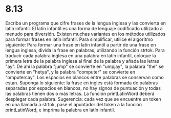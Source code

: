 # 8.13

Escriba un programa que cifre frases de la lengua inglesa y las convierta en latín infantil. El latín infantil es una forma de lenguaje codificado utilizado a menudo para diversión. Existen muchas variantes en los métodos utilizados para formar frases en latín infantil. Para simplificar, utilice el algoritmo siguiente:
Para formar una frase en latín infantil a partir de una frase en lengua inglesa, divida la frase en palabras, utilizando la función strtok. Para traducir cada palabra inglesa en una palabra en latín infantil, coloque la primera letra de la palabra inglesa al final de la palabra y añada las letras "ay". De ahí la palabra "jump" se convierte en "umpjay", la palabra "the" se convierte en "hetya", y la palabra "computer" se convierte en "omputercay". Los espacios en blancos entre palabras se conservan como estan.
Suponga lo siguiente: la frase en inglés está formada de palabras separadas por espacios en blancos, no hay signos de puntuación y todas las palabras tienen dos o más letras. La función printLatinWord deberá desplegar cada palabra. Sugerencia: cada vez que se encuentre un token en una llamada a strtok, pase el apuntador del token a la función printLatinWord, e imprima la palabra en latín infantil.
